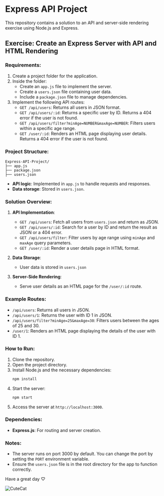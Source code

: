 # Express API Project

This repository contains a solution to an API and server-side rendering exercise using Node.js and Express.

## Exercise: Create an Express Server with API and HTML Rendering

### Requirements:
1. Create a project folder for the application.
2. Inside the folder:
   - Create an `app.js` file to implement the server.
   - Create a `users.json` file containing user data.
   - Include a `package.json` file to manage dependencies.
3. Implement the following API routes:
   - `GET /api/users`: Returns all users in JSON format.
   - `GET /api/users/:id`: Returns a specific user by ID. Returns a 404 error if the user is not found.
   - `GET /api/users/filter?minAge=NUMBER&maxAge=NUMBER`: Filters users within a specific age range.
   - `GET /user/:id`: Renders an HTML page displaying user details. Returns a 404 error if the user is not found.

### Project Structure:
```plaintext
Express-API-Project/
├── app.js
├── package.json
├── users.json
```
- **API logic**: Implemented in `app.js` to handle requests and responses.
- **Data storage**: Stored in `users.json`.

### Solution Overview:

1. **API Implementation**:
   - `GET /api/users`: Fetch all users from `users.json` and return as JSON.
   - `GET /api/users/:id`: Search for a user by ID and return the result as JSON or a 404 error.
   - `GET /api/users/filter`: Filter users by age range using `minAge` and `maxAge` query parameters.
   - `GET /user/:id`: Render a user details page in HTML format.

2. **Data Storage**:
   - User data is stored in `users.json`
   
3. **Server-Side Rendering**:
   - Serve user details as an HTML page for the `/user/:id` route.

### Example Routes:
- `/api/users`: Returns all users in JSON.
- `/api/users/1`: Returns the user with ID 1 in JSON.
- `/api/users/filter?minAge=25&maxAge=30`: Filters users between the ages of 25 and 30.
- `/user/1`: Renders an HTML page displaying the details of the user with ID 1.

### How to Run:
1. Clone the repository.
2. Open the project directory.
3. Install Node.js and the necessary dependencies:
   ```bash
   npm install
   ```
4. Start the server:
   ```bash
   npm start
   ```
5. Access the server at `http://localhost:3000`.

### Dependencies:
- **Express.js**: For routing and server creation.

### Notes:
- The server runs on port 3000 by default. You can change the port by setting the `PORT` environment variable.
- Ensure the `users.json` file is in the root directory for the app to function correctly.



Have a great day ♡


![CuteCat](https://github.com/user-attachments/assets/191e0612-1861-4915-8007-fcc20784854a)

